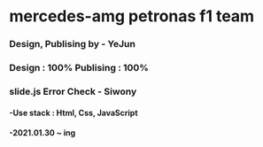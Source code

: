 ﻿# mercedes-amg petronas f1 team
 <h3>Design, Publising by - YeJun</h3>
<h3>Design : 100% Publising : 100%</h3>
<h3>slide.js Error Check - Siwony</h3>
<h4>-Use stack : Html, Css, JavaScript</h4>
<h4>-2021.01.30 ~ ing</h3>
